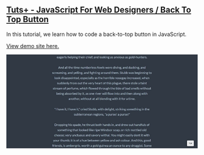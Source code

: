 ## [Tuts+ - JavaScript For Web Designers / Back To Top Button](https://webdesign.tutsplus.com/courses/javascript-for-web-designers)

In this tutorial, we learn how to code a back-to-top button in JavaScript.

[View demo site here.](https://webdevtuts.github.io/back_to_top_button/)

![Preview](screenshot.jpg)

